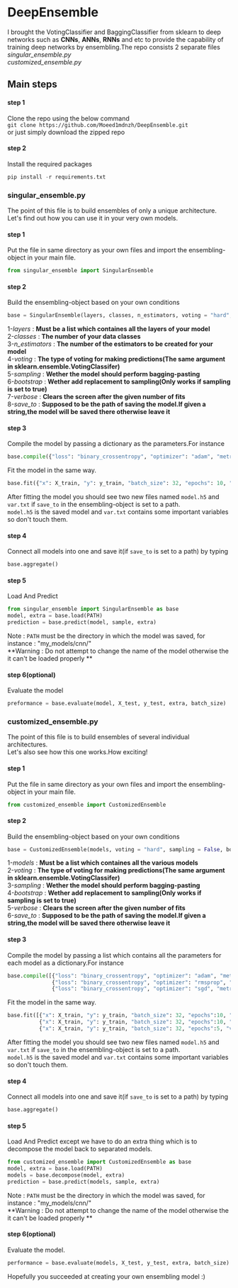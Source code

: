 # DeepEnsemble
I brought the VotingClassifier and BaggingClassifier from sklearn to deep networks such as **CNNs**, **ANNs**, **RNNs** and etc to provide the capability of training deep networks by ensembling.The
repo consists 2 separate files <br /> *singular_ensemble.py* <br /> *customized_ensemble.py* <br />
## Main steps
#### step 1
Clone the repo using the below command<br />
`git clone https://github.com/Moeed1mdnzh/DeepEnsemble.git`<br />
or just simply download the zipped repo
#### step 2
Install the required packages
```python
pip install -r requirements.txt 
``` 
### singular_ensemble.py
The point of this file is to build ensembles of only a unique architecture.<br />
Let's find out how you can use it in your very own models.
#### step 1
Put the file in same directory as your own files and import the ensembling-object in your main file.
```python
from singular_ensemble import SingularEnsemble
``` 
#### step 2
Build the ensembling-object based on your own conditions
```python
base = SingularEnsemble(layers, classes, n_estimators, voting = "hard", sampling = False, bootstrap = True, verbose = 1, save_to = False)
``` 
1-*layers* : **Must be a list which containes all the layers of your model**<br />
2-*classes* : **The number of your data classes**<br />
3-*n_estimators* : **The number of the estimators to be created for your model**<br />
4-*voting* : **The type of voting for making predictions(The same argument in sklearn.ensemble.VotingClassifer)**<br />
5-*sampling* : **Wether the model should perform bagging-pasting**<br />
6-*bootstrap* : **Wether add replacement to sampling(Only works if sampling is set to true)**<br />
7-*verbose* : **Clears the screen after the given number of fits**<br />
8-*save_to* : **Supposed to be the path of saving the model.If given a string,the model will be saved there otherwise leave it**<br />
#### step 3
Compile the model by passing a dictionary as the parameters.For instance
```python
base.compile({"loss": "binary_crossentropy", "optimizer": "adam", "metrics": ["accuracy"]})
``` 
Fit the model in the same way.
```python
base.fit({"x": X_train, "y": y_train, "batch_size": 32, "epochs": 10, "validation_data": (X_test, y_test)})
``` 
After fitting the model you should see two new files named `model.h5` and `var.txt` if `save_to` in the ensembling-object is set to a path.<br />
`model.h5` is the saved model and `var.txt` contains some important variables so don't touch them.
#### step 4
Connect all models into one and save it(if `save_to` is set to a path) by typing
```python
base.aggregate()
``` 
#### step 5
Load And Predict
```python
from singular_ensemble import SingularEnsemble as base
model, extra = base.load(PATH)
prediction = base.predict(model, sample, extra)
```
Note : `PATH` must be the directory in which the model was saved, for instance : "my_models/cnn/" <br />
**Warning : Do not attempt to change the name of the model otherwise the it can't be loaded properly **
#### step 6(optional)
Evaluate the model
```python
preformance = base.evaluate(model, X_test, y_test, extra, batch_size)
```
### customized_ensemble.py
The point of this file is to build ensembles of several individual architectures.<br />
Let's also see how this one works.How exciting!
#### step 1
Put the file in same directory as your own files and import the ensembling-object in your main file.
```python
from customized_ensemble import CustomizedEnsemble
``` 
#### step 2
Build the ensembling-object based on your own conditions
```python
base = CustomizedEnsemble(models, voting = "hard", sampling = False, bootstrap = True, verbose = 1, save_to = False)
``` 
1-*models* : **Must be a list which containes all the various models**<br />
2-*voting* : **The type of voting for making predictions(The same argument in sklearn.ensemble.VotingClassifer)**<br />
3-*sampling* : **Wether the model should perform bagging-pasting**<br />
4-*bootstrap* : **Wether add replacement to sampling(Only works if sampling is set to true)**<br />
5-*verbose* : **Clears the screen after the given number of fits**<br />
6-*save_to* : **Supposed to be the path of saving the model.If given a string,the model will be saved there otherwise leave it**<br />

#### step 3
Compile the model by passing a list which contains all the parameters for each model as a dictionary.For instance
```python
base.compile([{"loss": "binary_crossentropy", "optimizer": "adam", "metrics": ["accuracy"]},
              {"loss": "binary_crossentropy", "optimizer": "rmsprop", "metrics": ["accuracy"]},
              {"loss": "binary_crossentropy", "optimizer": "sgd", "metrics": ["accuracy"]}])
``` 
Fit the model in the same way.
```python
base.fit([{"x": X_train, "y": y_train, "batch_size": 32, "epochs":10, "validation_data": (X_test, y_test)},
          {"x": X_train, "y": y_train, "batch_size": 32, "epochs":10, "validation_data": (X_test, y_test)},
          {"x": X_train, "y": y_train, "batch_size": 32, "epochs":5, "validation_data": (X_test, y_test)}])
``` 
After fitting the model you should see two new files named `model.h5` and `var.txt` if `save_to` in the ensembling-object is set to a path.<br />
`model.h5` is the saved model and `var.txt` contains some important variables so don't touch them.
#### step 4
Connect all models into one and save it(if `save_to` is set to a path) by typing
```python
base.aggregate()
``` 
#### step 5
Load And Predict except we have to do an extra thing which is to decompose the model back to separated models.
```python
from customized_ensemble import CustomizedEnsemble as base
model, extra = base.load(PATH)
models = base.decompose(model, extra)
prediction = base.predict(models, sample, extra)
```
Note : `PATH` must be the directory in which the model was saved, for instance : "my_models/cnn/" <br />
**Warning : Do not attempt to change the name of the model otherwise the it can't be loaded properly **
#### step 6(optional)
Evaluate the model.
```python
performance = base.evaluate(models, X_test, y_test, extra, batch_size)
```
Hopefully you succeeded at creating your own ensembling model :)
